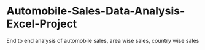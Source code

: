 # Automobile-Sales-Data-Analysis-Excel-Project

End to end analysis of automobile sales, area wise sales, country wise sales
